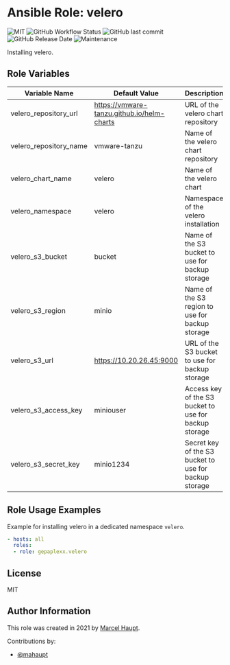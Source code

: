 # Ansible Role: velero

![MIT](https://img.shields.io/badge/license-MIT-brightgreen.svg?style=flat-square)
![GitHub Workflow Status](https://img.shields.io/github/workflow/status/racqspace/ansible-role-velero/Main?style=flat-square)
![GitHub last commit](https://img.shields.io/github/last-commit/racqspace/ansible-role-velero?style=flat-square)
![GitHub Release Date](https://img.shields.io/github/release-date/racqspace/ansible-role-velero?style=flat-square)
![Maintenance](https://img.shields.io/maintenance/yes/2022?style=flat-square)

Installing velero.

## Role Variables

Variable Name | Default Value | Description
------------ | ------------- | -------------
velero_repository_url | https://vmware-tanzu.github.io/helm-charts | URL of the velero chart repository
velero_repository_name | vmware-tanzu | Name of the velero chart repository
velero_chart_name | velero | Name of the velero chart
velero_namespace | velero | Namespace of the velero installation
velero_s3_bucket | bucket | Name of the S3 bucket to use for backup storage
velero_s3_region | minio | Name of the S3 region to use for backup storage
velero_s3_url | https://10.20.26.45:9000 | URL of the S3 bucket to use for backup storage
velero_s3_access_key | miniouser | Access key of the S3 bucket to use for backup storage
velero_s3_secret_key | minio1234 | Secret key of the S3 bucket to use for backup storage


## Role Usage Examples

Example for installing velero in a dedicated namespace `velero`.

```yaml
- hosts: all
  roles:
  - role: gepaplexx.velero
```

## License

MIT

## Author Information

This role was created in 2021 by [Marcel Haupt](https://github.com/mahaupt).

Contributions by:

- [@mahaupt](https://github.com/mahaupt)
